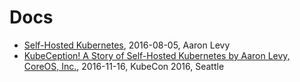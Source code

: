 # Docs
* [Self-Hosted Kubernetes](https://www.youtube.com/watch?v=tXyV3IQ8-0k), 2016-08-05, Aaron Levy
* [KubeCeption! A Story of Self-Hosted Kubernetes by Aaron Levy, CoreOS, Inc.](https://www.youtube.com/watch?v=EbNxGK9MwN4), 2016-11-16, KubeCon 2016, Seattle
